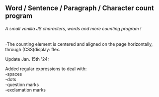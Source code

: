 <h2>Word / Sentence / Paragraph / Character count program</h2>

<h6>A small vanilla JS characters, words and more counting program !</h6>

-The counting element is centered and aligned on the page horizontally, through (CSS)display: flex.

Update Jan. 15th '24:</br>

Added regular expressions to deal with:</br>
  -spaces</br>
  -dots</br>
  -question marks</br>
  -exclamation marks</br>

